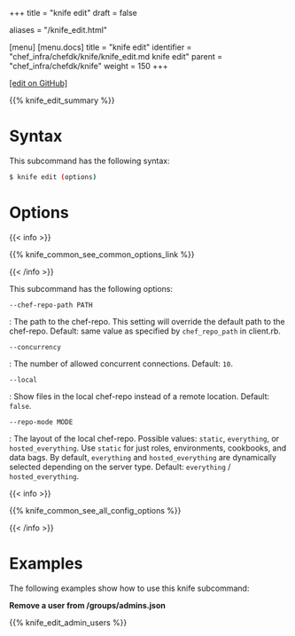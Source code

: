 +++
title = "knife edit"
draft = false

aliases = "/knife_edit.html"

[menu]
  [menu.docs]
    title = "knife edit"
    identifier = "chef_infra/chefdk/knife/knife_edit.md knife edit"
    parent = "chef_infra/chefdk/knife"
    weight = 150
+++    

[\[edit on
GitHub\]](https://github.com/chef/chef-web-docs/blob/master/chef_master/source/knife_edit.rst)

{{% knife_edit_summary %}}

Syntax
======

This subcommand has the following syntax:

``` bash
$ knife edit (options)
```

Options
=======

{{< info >}}

{{% knife_common_see_common_options_link %}}

{{< /info >}}

This subcommand has the following options:

`--chef-repo-path PATH`

:   The path to the chef-repo. This setting will override the default
    path to the chef-repo. Default: same value as specified by
    `chef_repo_path` in client.rb.

`--concurrency`

:   The number of allowed concurrent connections. Default: `10`.

`--local`

:   Show files in the local chef-repo instead of a remote location.
    Default: `false`.

`--repo-mode MODE`

:   The layout of the local chef-repo. Possible values: `static`,
    `everything`, or `hosted_everything`. Use `static` for just roles,
    environments, cookbooks, and data bags. By default, `everything` and
    `hosted_everything` are dynamically selected depending on the server
    type. Default: `everything` / `hosted_everything`.

{{< info >}}

{{% knife_common_see_all_config_options %}}

{{< /info >}}

Examples
========

The following examples show how to use this knife subcommand:

**Remove a user from /groups/admins.json**

{{% knife_edit_admin_users %}}
